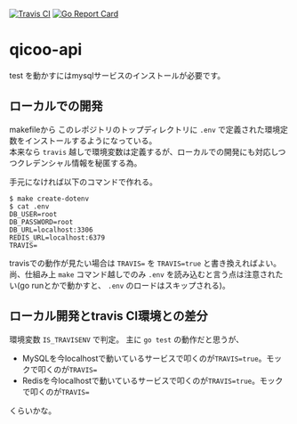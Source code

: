 [![Travis CI](https://travis-ci.org/cndjp/qicoo-api.svg?branch=master)](https://travis-ci.org/cndjp/qicoo-api)
[![Go Report Card](https://goreportcard.com/badge/github.com/cndjp/qicoo-api)](https://goreportcard.com/report/github.com/cndjp/qicoo-api)


# qicoo-api

test を動かすにはmysqlサービスのインストールが必要です。

## ローカルでの開発

makefileから このレポジトリのトップディレクトリに `.env` で定義された環境定数をインストールするようになっている。  
本来なら `travis` 越しで環境変数は定義するが、ローカルでの開発にも対応しつつクレデンシャル情報を秘匿する為。

手元になければ以下のコマンドで作れる。  

```
$ make create-dotenv
$ cat .env
DB_USER=root
DB_PASSWORD=root
DB_URL=localhost:3306
REDIS_URL=localhost:6379
TRAVIS=
```

travisでの動作が見たい場合は `TRAVIS=` を `TRAVIS=true` と書き換えればよい。  
尚、仕組み上 `make` コマンド越しでのみ `.env` を読み込むと言う点は注意されたい(go runとかで動かすと、 `.env` のロードはスキップされる)。

## ローカル開発とtravis CI環境との差分

環境変数 `IS_TRAVISENV` で判定。
主に `go test` の動作だと思うが、

- MySQLを今localhostで動いているサービスで叩くのが`TRAVIS=true`。モックで叩くのが`TRAVIS=`
- Redisを今localhostで動いているサービスで叩くのが`TRAVIS=true`。モックで叩くのが`TRAVIS=`

くらいかな。
